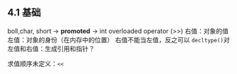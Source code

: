 ## 4.1 基础
boll,char, short -> **promoted** -> int
overloaded operator (>>)
右值：对象的值
左值：对象的身份（在内存中的位置）
右值不能当左值，反之可以
`decltype()`对左值和右值：生成引用和指针？

求值顺序未定义：`<<`
